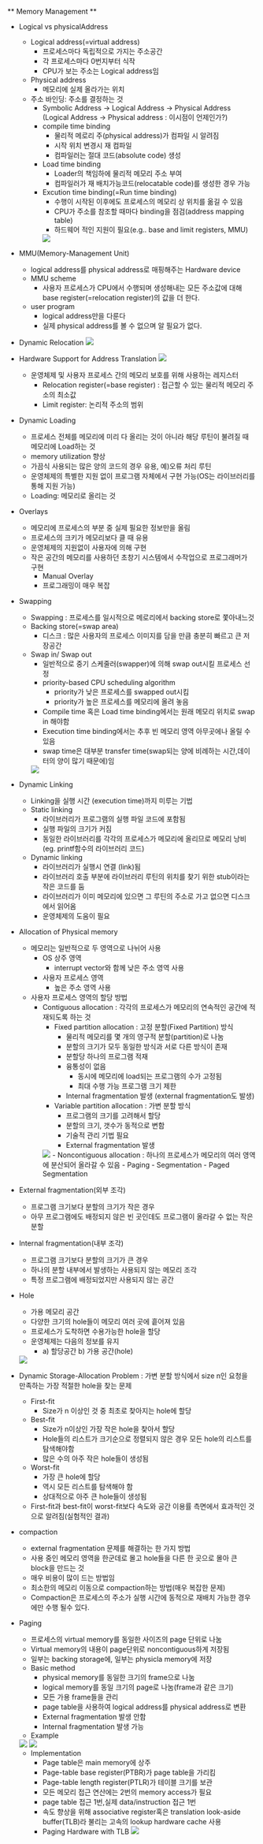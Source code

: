 ** Memory Management **

- Logical vs physicalAddress
  - Logical address(=virtual address)
    - 프로세스마다 독립적으로 가지는 주소공간
    - 각 프로세스마다 0번지부터 식작
    - CPU가 보는 주소는 Logical address임
  - Physical address
    - 메모리에 실제 올라가는 위치
  - 주소 바인딩: 주소를 결정하는 것
    - Symbolic Address -> Logical Address -> Physical Address (Logical Address -> Physical address : 이시점이 언제인가?)
    - compile time binding
      - 물리적 메로리 주(physical address)가 컴파일 시 알려짐
      - 시작 위치 변경시 재 컴파일
      - 컴파일러는 절대 코드(absolute code) 생성
    - Load time binding
      - Loader의 책임하에 물리적 메모리 주소 부여
      - 컴파일러가 재 배치가능코드(relocatable code)를 생성한 경우 가능
    - Excution time binding(=Run time binding)
      - 수행이 시작된 이후에도 프로세스의 메모리 상 위치를 옮길 수 있음
      - CPU가 주소를 참조할 때마다 binding을 점검(address mapping table)
      - 하드웨어 적인 지원이 필요(e.g.. base and limit registers, MMU)
      <img src="./img1.png" /> 
- MMU(Memory-Management Unit)
  - logical address를 physical address로 매핑해주는 Hardware device
  - MMU scheme
    - 사용자 프로세스가 CPU에서 수행되며 생성해내는 모든 주소값에 대해 base register(=relocation register)의 값을 더 한다.
  - user program
    - logical address만을 다룬다
    - 실제 physical address를 볼 수 없으며 알 필요가 없다.
- Dynamic Relocation
  <img src="./img2.png"/>
- Hardware Support for Address Translation
  <img src="./img3.png">
  - 운영체제 및 사용자 프로세스 간의 메모리 보호를 위해 사용하는 레지스터
    - Relocation register(=base register) : 접근할 수 있는 물리적 메모리 주소의 최소값
    - Limit register: 논리적 주소의 범위
- Dynamic Loading
  - 프로세스 전체를 메모리에 미리 다 올리는 것이 아니라 해당 루틴이 불려질 때 메모리에 Load하는 것
  - memory utilization 향상
  - 가끔식 사용되는 많은 양의 코드의 경우 유용, 예)오류 처리 루틴
  - 운영체제의 특별한 지원 없이 프로그램 자체에서 구현 가능(OS는 라이브러리를 통해 지원 가능)
  - Loading: 메모리로 올리는 것
- Overlays
  - 메모리에 프로세스의 부분 중 실제 필요한 정보만을 올림
  - 프로세스의 크키가 메모리보다 클 때 유용
  - 운영체제의 지원없이 사용자에 의해 구현
  - 작은 공간의 메모리를 사용하던 초창기 시스템에서 수작업으로 프로그래머가 구현
    - Manual Overlay
    - 프로그래밍이 매우 복잡
- Swapping
  - Swapping : 프로세스를 일시적으로 메로리에서 backing store로 쫓아내느것
  - Backing store(=swap area)
    - 디스크 : 많은 사용자의 프로세스 이미지를 담을 만큼 충분히 빠르고 큰 저장공간
  - Swap in/ Swap out
    - 일반적으로 중기 스케줄러(swapper)에 의해 swap out시킬 프로세스 선정
    - priority-based CPU scheduling algorithm
      - priority가 낮은 프로세스를 swapped out시킴
      - priority가 높은 프로세스를 메모리에 올려 놓음
    - Compile time 혹은 Load time binding에서는 원래 메모리 위치로 swap in 해야함
    - Execution time binding에서는 추후 빈 메모리 영역 아무곳에나 올릴 수 있음
    - swap time은 대부분 transfer time(swap되는 양에 비례하는 시간,데이터의 양이 많기 때문에)임
    <img src="./img4.png">
- Dynamic Linking
  - Linking을 실행 시간 (execution time)까지 미루는 기법
  - Static linking
    - 라이브러리가 프로그램의 실행 파일 코드에 포함됨
    - 실행 파일의 크기가 커짐
    - 동일한 라이브러리를 각각의 프로세스가 메모리에 올리므로 메모리 낭비(eg. printf함수의 라이브러리 코드)
  - Dynamic linking
    - 라이브러리가 실행시 연결 (link)됨
    - 라이브러리 호출 부분에 라이브러리 루틴의 위치를 찾기 위한 stub이라는 작은 코드를 둠
    - 라이브러리가 이미 메모리에 있으면 그 루틴의 주소로 가고 없으면 디스크에서 읽어옴
    - 운영체제의 도움이 필요
- Allocation of Physical memory
  - 메모리는 일반적으로 두 영역으로 나뉘어 사용
    - OS 상주 영역 
      - interrupt vector와 함께 낮은 주소 영역 사용
    - 사용자 프로세스 영역
      - 높은 주소 영역 사용
  - 사용자 프로세스 영역의 할당 방법
    - Contiguous allocation : 각각의 프로세스가 메모리의 연속적인 공간에 적재되도록 하는 것
      - Fixed partition allocation : 고정 분할(Fixed Partition) 방식
        - 물리적 메모리를 몇 개의 영구적 분할(partition)로 나눔
        - 분할의 크기가 모두 동일한 방식과 서로 다른 방식이 존재
        - 분할당 하나의 프로그램 적재
        - 융통성이 없음
          - 동시에 메모리에 load되는 프로그램의 수가 고정됨
          - 최대 수행 가능 프로그램 크기 제한
        - Internal fragmentation 발생 (external fragmentation도 발생)
      - Variable partition allocation : 가변 분할 방식
        - 프로그램의 크기를 고려해서 할당
        - 분할의 크기, 갯수가 동적으로 변함
        - 기술적 관리 기법 필요
        - External fragmentation 발생
      <img src="./img5.png"/>
      - Noncontiguous allocation : 하나의 프로세스가 메모리의 여러 영역에 분산되어 올라갈 수 있음
        - Paging
        - Segmentation
        - Paged Segmentation
- External fragmentation(외부 조각)
  - 프로그램 크기보다 분할의 크기가 작은 경우
  - 아무 프로그램에도 배정되지 않은 빈 곳인데도 프로그램이 올라갈 수 없는 작은 분할
- Internal fragmentation(내부 조각)
  - 프로그램 크기보다 분할의 크기가 큰 경우
  - 하나의 분할 내부에서 발생하는 사용되지 않는 메모리 조각
  - 특정 프로그램에 배정되었지만 사용되지 않는 공간
- Hole
  - 가용 메모리 공간
  - 다양한 크기의 hole들이 메모리 여러 곳에 흩어져 있음
  - 프로세스가 도착하면 수용가능한 hole을 할당
  - 운영체제는 다음의 정보를 유지
    - a) 할당공간 b) 가용 공간(hole)
  <img src="./img6.png">
- Dynamic Storage-Allocation Problem : 가변 분할 방식에서 size n인 요청을 만족하는 가장 적절한 hole을 찾는 문제
  - First-fit
    - Size가 n 이상인 것 중 최초로 찾아지는 hole에 할당
  - Best-fit
    - Size가 n이상인 가장 작은 hole을 찾아서 할당
    - Hole들의 리스트가 크기순으로 정렬되지 않은 경우 모든 hole의 리스트를 탐색해야함
    - 많은 수의 아주 작은 hole들이 생성됨
  - Worst-fit
    - 가장 큰 hole에 할당
    - 역시 모든 리스트를 탐색해야 함
    - 상대적으로 아주 큰 hole들이 생성됨
  - First-fit과 best-fit이 worst-fit보다 속도와 공간 이용률 측면에서 효과적인 것으로 알려짐(실험적인 결과)
- compaction
  - external fragmentation 문제를 해결하는 한 가지 방법
  - 사용 중인 메모리 영역을 한군데로 몰고 hole들을 다른 한 곳으로 몰아 큰 block을 만드는 것
  - 매우 비용이 많이 드는 방법임
  - 최소한의 메모리 이동으로 compaction하는 방법(매우 복잡한 문제)
  - Compaction은 프로세스의 주소가 실행 시간에 동적으로 재배치 가능한 경우에만 수행 될수 있다.
- Paging
  - 프로세스의 virtual memory를 동일한 사이즈의 page 단위로 나눔
  - Virtual memory의 내용이 page단위로 noncontiguous하게 저장됨
  - 일부는 backing storage에, 일부는 physicla memory에 저장
  - Basic method
    - physical memory를 동일한 크기의 frame으로 나눔
    - logical memory를 동일 크기의 page로 나눔(frame과 같은 크기)
    - 모든 가용 frame들을 관리
    - page table을 사용하여 logical address를 physical address로 변환
    - External fragmentation 발생 안함
    - Internal fragmentation 발생  가능
  - Example
  <img src="./img7.png"/>
  <img src="./img8.png"/>

  - Implementation
    - Page table은 main memory에 상주
    - Page-table base register(PTBR)가 page table을 가리킴
    - Page-table length register(PTLR)가 테이블 크기를 보관
    - 모든 메모리 접근 연산에는 2번의 memory access가 필요
    - page table 접근 1번,실제 data/instruction 접근 1번
    - 속도 향상을 위해 associative register혹은 translation look-aside buffer(TLB)라 불리는 고속의 lookup hardware cache 사용
    - Paging Hardware with TLB
      <img src="./img9.png"/>